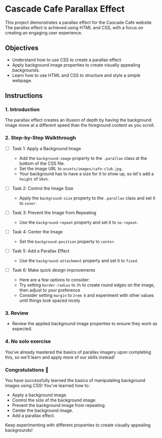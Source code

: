 # Cascade Cafe Parallax Effect

This project demonstrates a parallax effect for the Cascade Cafe website. The parallax effect is achieved using HTML and CSS, with a focus on creating an engaging user experience.

## Objectives

- Understand how to use CSS to create a parallax effect.
- Apply background image properties to create visually appealing backgrounds.
- Learn how to use HTML and CSS to structure and style a simple webpage.

## Instructions

### 1. Introduction

The parallax effect creates an illusion of depth by having the background image move at a different speed than the foreground content as you scroll.

### 2. Step-by-Step Walkthrough

- [ ] Task 1: Apply a Background Image
    - Add the `background-image` property to the `.parallax` class at the bottom of the CSS file.
    - Set the image URL to `assets/images/cafe-club.jpg`.
    - Your background has to have a size for it to show up, so let's add a `height` of `50vh`.

- [ ] Task 2: Control the Image Size
    - Apply the `background-size` property to the `.parallax` class and set it to `cover`.

- [ ] Task 3: Prevent the Image from Repeating
    - Use the `background-repeat` property and set it to `no-repeat`.

- [ ] Task 4: Center the Image
    - Set the `background-position` property to `center`.

- [ ] Task 5: Add a Parallax Effect
    - Use the `background-attachment` property and set it to `fixed`.

- [ ] Task 6: Make quick design improvements
    - Here are a few options to consider:
    - Try setting `border-radius` to `3%` to create round edges on the image, then adjust to your preference
    - Consider setting `margin` to `2rem 0` and experiment with other values until things look spaced nicely

### 3. Review

- Review the applied background image properties to ensure they work as expected.

### 4. No solo exercise
You've already mastered the basics of parallax imagery upon completing this, so we'll learn and apply more of our skills instead!

### Congratulations 🎉

You have successfully learned the basics of manipulating background images using CSS! You've learned how to:

- Apply a background image.
- Control the size of the background image.
- Prevent the background image from repeating.
- Center the background image.
- Add a parallax effect.

Keep experimenting with different properties to create visually appealing backgrounds!